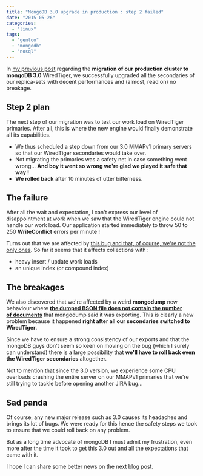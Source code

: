 ```yaml
---
title: "MongoDB 3.0 upgrade in production : step 2 failed"
date: "2015-05-26"
categories: 
  - "linux"
tags: 
  - "gentoo"
  - "mongodb"
  - "nosql"
---
```


In [my previous post](http://www.ultrabug.fr/mongodb-3-0-upgrade-in-production-first-steps/) regarding the **migration of our production cluster to mongoDB 3.0** WiredTiger, we successfully upgraded all the secondaries of our replica-sets with decent performances and (almost, read on) no breakage.

## Step 2 plan

The next step of our migration was to test our work load on WiredTiger primaries. After all, this is where the new engine would finally demonstrate all its capabilities.

- We thus scheduled a step down from our 3.0 MMAPv1 primary servers so that our WiredTiger secondaries would take over.
- Not migrating the primaries was a safety net in case something went wrong... **And boy it went so wrong we're glad we played it safe that way !**
- **We rolled back** after 10 minutes of utter bitterness.

## The failure

After all the wait and expectation, I can't express our level of disappointment at work when we saw that the WiredTiger engine could not handle our work load. Our application started immediately to throw 50 to 250 **WriteConflict** errors per minute !

Turns out that we are affected by [this bug and that, of course, we're not the only ones](https://jira.mongodb.org/browse/SERVER-18213). So far it seems that it affects collections with :

- heavy insert / update work loads
- an unique index (or compound index)

## The breakages

We also discovered that we're affected by a weird **mongodump** new behaviour where [**the dumped BSON file does not contain the number of documents**](https://jira.mongodb.org/browse/TOOLS-750) that mongodump said it was exporting. This is clearly a new problem because it happened **right after all our secondaries switched to WiredTiger**.

Since we have to ensure a strong consistency of our exports and that the mongoDB guys don't seem so keen on moving on the bug (which I surely can understand) there is a large possibility that **we'll have to roll back even the WiredTiger secondaries** altogether.

Not to mention that since the 3.0 version, we experience some CPU overloads crashing the entire server on our MMAPv1 primaries that we're still trying to tackle before opening another JIRA bug...

## Sad panda

Of course, any new major release such as 3.0 causes its headaches and brings its lot of bugs. We were ready for this hence the safety steps we took to ensure that we could roll back on any problem.

But as a long time advocate of mongoDB I must admit my frustration, even more after the time it took to get this 3.0 out and all the expectations that came with it.

I hope I can share some better news on the next blog post.
